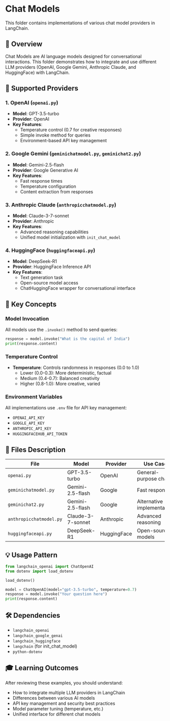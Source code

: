 # Chat Models

This folder contains implementations of various chat model providers in LangChain.

## 📖 Overview

Chat Models are AI language models designed for conversational interactions. This folder demonstrates how to integrate and use different LLM providers (OpenAI, Google Gemini, Anthropic Claude, and HuggingFace) with LangChain.

## 🎯 Supported Providers

### 1. **OpenAI** (`openai.py`)
- **Model**: GPT-3.5-turbo
- **Provider**: OpenAI
- **Key Features**:
  - Temperature control (0.7 for creative responses)
  - Simple invoke method for queries
  - Environment-based API key management

### 2. **Google Gemini** (`geminichatmodel.py`, `geminichat2.py`)
- **Model**: Gemini-2.5-flash
- **Provider**: Google Generative AI
- **Key Features**:
  - Fast response times
  - Temperature configuration
  - Content extraction from responses

### 3. **Anthropic Claude** (`anthropicchatmodel.py`)
- **Model**: Claude-3-7-sonnet
- **Provider**: Anthropic
- **Key Features**:
  - Advanced reasoning capabilities
  - Unified model initialization with `init_chat_model`

### 4. **HuggingFace** (`huggingfaceapi.py`)
- **Model**: DeepSeek-R1
- **Provider**: HuggingFace Inference API
- **Key Features**:
  - Text generation task
  - Open-source model access
  - ChatHuggingFace wrapper for conversational interface

## 🔑 Key Concepts

### Model Invocation
All models use the `.invoke()` method to send queries:
```python
response = model.invoke("What is the capital of India")
print(response.content)
```

### Temperature Control
- **Temperature**: Controls randomness in responses (0.0 to 1.0)
  - Lower (0.0-0.3): More deterministic, factual
  - Medium (0.4-0.7): Balanced creativity
  - Higher (0.8-1.0): More creative, varied

### Environment Variables
All implementations use `.env` file for API key management:
- `OPENAI_API_KEY`
- `GOOGLE_API_KEY`
- `ANTHROPIC_API_KEY`
- `HUGGINGFACEHUB_API_TOKEN`

## 📁 Files Description

| File | Model | Provider | Use Case |
|------|-------|----------|----------|
| `openai.py` | GPT-3.5-turbo | OpenAI | General-purpose chat |
| `geminichatmodel.py` | Gemini-2.5-flash | Google | Fast responses |
| `geminichat2.py` | Gemini-2.5-flash | Google | Alternative implementation |
| `anthropicchatmodel.py` | Claude-3-7-sonnet | Anthropic | Advanced reasoning |
| `huggingfaceapi.py` | DeepSeek-R1 | HuggingFace | Open-source models |

## 💡 Usage Pattern

```python
from langchain_openai import ChatOpenAI
from dotenv import load_dotenv

load_dotenv()

model = ChatOpenAI(model="gpt-3.5-turbo", temperature=0.7)
response = model.invoke("Your question here")
print(response.content)
```

## 🛠️ Dependencies

- `langchain_openai`
- `langchain_google_genai`
- `langchain_huggingface`
- `langchain` (for init_chat_model)
- `python-dotenv`

## 🎓 Learning Outcomes

After reviewing these examples, you should understand:
- How to integrate multiple LLM providers in LangChain
- Differences between various AI models
- API key management and security best practices
- Model parameter tuning (temperature, etc.)
- Unified interface for different chat models
